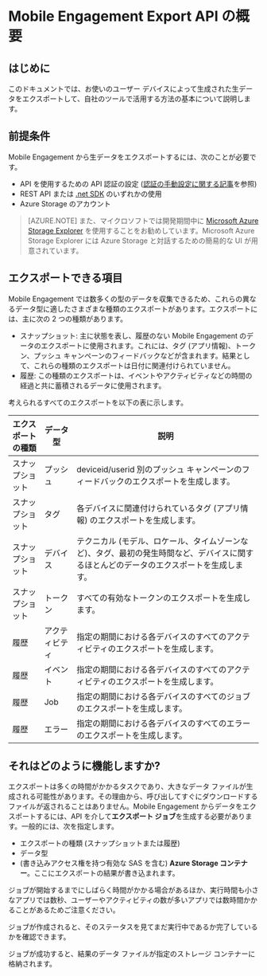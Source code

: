 <properties
	pageTitle="Mobile Engagement Export API の概要"
	description="お使いのユーザー デバイスによって生成された生データをエクスポートして、自社のツールで活用する方法の基本について説明します。"
	services="mobile-engagement"
	documentationCenter="mobile"
	authors="kpiteira"
	manager="erikre"
	editor=""/>

<tags
	ms.service="mobile-engagement"
	ms.devlang="na"
	ms.topic="article"
	ms.tgt_pltfrm="mobile-multiple"
	ms.workload="mobile"
	ms.date="04/26/2016"
	ms.author="kpiteira"/>

# Mobile Engagement Export API の概要

## はじめに

このドキュメントでは、お使いのユーザー デバイスによって生成された生データをエクスポートして、自社のツールで活用する方法の基本について説明します。

## 前提条件

Mobile Engagement から生データをエクスポートするには、次のことが必要です。

- API を使用するための API 認証の設定 ([認証の手動設定に関する記事](mobile-engagement-api-authentication-manual.md)を参照)
- REST API または [.net SDK](mobile-engagement-dotnet-sdk-service-api.md) のいずれかの使用
- Azure Storage のアカウント

>[AZURE.NOTE] また、マイクロソフトでは開発期間中に [Microsoft Azure Storage Explorer](http://storageexplorer.com/) を使用することをお勧めしています。Microsoft Azure Storage Explorer には Azure Storage と対話するための簡易的な UI が用意されています。

## エクスポートできる項目

Mobile Engagement では数多くの型のデータを収集できるため、これらの異なるデータ型に適したさまざまな種類のエクスポートがあります。エクスポートには、主に次の 2 つの種類があります。

- スナップショット: 主に状態を表し、履歴のない Mobile Engagement のデータのエクスポートに使用されます。これには、タグ (アプリ情報)、トークン、プッシュ キャンペーンのフィードバックなどが含まれます。結果として、これらの種類のエクスポートは日付に関連付けられていません。
- 履歴: この種類のエクスポートは、イベントやアクティビティなどの時間の経過と共に蓄積されるデータに使用されます。

考えられるすべてのエクスポートを以下の表に示します。

| エクスポートの種類 | データ型 | 説明 |
|-------------|-----------|---------------------------------------------------------------------------------------------------------------------------------------------|
| スナップショット | プッシュ | deviceid/userid 別のプッシュ キャンペーンのフィードバックのエクスポートを生成します。 |
| スナップショット | タグ | 各デバイスに関連付けられているタグ (アプリ情報) のエクスポートを生成します。 |
| スナップショット | デバイス | テクニカル (モデル、ロケール、タイムゾーンなど)、タグ、最初の発生時間など、デバイスに関するほとんどのデータのエクスポートを生成します。 |
| スナップショット | トークン | すべての有効なトークンのエクスポートを生成します。 |
| 履歴 | アクティビティ | 指定の期間における各デバイスのすべてのアクティビティのエクスポートを生成します。 |
| 履歴 | イベント | 指定の期間における各デバイスのすべてのアクティビティのエクスポートを生成します。 |
| 履歴 | Job | 指定の期間における各デバイスのすべてのジョブのエクスポートを生成します。 |
| 履歴 | エラー | 指定の期間における各デバイスのすべてのエラーのエクスポートを生成します。 |

## それはどのように機能しますか?

エクスポートは多くの時間がかかるタスクであり、大きなデータ ファイルが生成される可能性があります。その理由から、呼び出してすぐにダウンロードするファイルが返されることはありません。Mobile Engagement からデータをエクスポートするには、API を介して**エクスポート ジョブ**を生成する必要があります。一般的には、次を指定します。

- エクスポートの種類 (スナップショットまたは履歴)
- データ型
- (書き込みアクセス権を持つ有効な SAS を含む) **Azure Storage コンテナー**。ここにエクスポートの結果が書き込まれます。

ジョブが開始するまでにしばらく時間がかかる場合があるほか、実行時間も小さなアプリでは数秒、ユーザーやアクティビティの数が多いアプリでは数時間かかることがあるためご注意ください。

ジョブが作成されると、そのステータスを見てまだ実行中であるか完了しているかを確認できます。

ジョブが成功すると、結果のデータ ファイルが指定のストレージ コンテナーに格納されます。

<!---HONumber=AcomDC_0504_2016-->